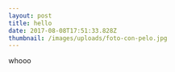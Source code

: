 ```yaml
---
layout: post
title: hello
date: 2017-08-08T17:51:33.828Z
thumbnail: /images/uploads/foto-con-pelo.jpg
---
```

whooo
